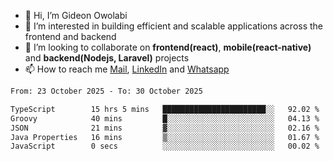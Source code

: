 - 👋 Hi, I’m Gideon Owolabi
- 👀 I’m interested in building efficient and scalable applications across the frontend and backend
- 💞️ I’m looking to collaborate on <b>frontend(react)</b>, <b>mobile(react-native)</b> and <b>backend(Nodejs, Laravel)</b> projects
- 📫 How to reach me <a href="mailto:gideoniyin2021@gmail.com">Mail</a>, <a href="https://www.linkedin.com/in/gideon-owolabi-9b667a232/">LinkedIn</a> and <a href="https://wa.me/2348055377085">Whatsapp</a>

<!---
gude1/gude1 is a ✨ special ✨ repository because its `README.md` (this file) appears on your GitHub profile.
You can click the Preview link to take a look at your changes.
--->

<!--START_SECTION:waka-->

```txt
From: 23 October 2025 - To: 30 October 2025

TypeScript        15 hrs 5 mins   ███████████████████████░░   92.02 %
Groovy            40 mins         █░░░░░░░░░░░░░░░░░░░░░░░░   04.13 %
JSON              21 mins         ▓░░░░░░░░░░░░░░░░░░░░░░░░   02.16 %
Java Properties   16 mins         ▒░░░░░░░░░░░░░░░░░░░░░░░░   01.67 %
JavaScript        0 secs          ░░░░░░░░░░░░░░░░░░░░░░░░░   00.02 %
```

<!--END_SECTION:waka-->
